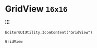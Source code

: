 # GridView `16x16`
<img src="/img/GridView.png" width=16 height=16>

``` CSharp
EditorGUIUtility.IconContent("GridView")
```
```
GridView
```
